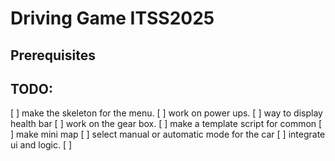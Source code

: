 # Driving Game ITSS2025

## Prerequisites

## TODO:

[ ] make the skeleton for the menu.
[ ] work on power ups.
[ ] way to display health bar
[ ] work on the gear box.
[ ] make a template script for common
[ ] make mini map
[ ] select manual or automatic mode for the car
[ ] integrate ui and logic.
[ ]
